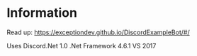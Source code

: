 # Information

Read up: https://exceptiondev.github.io/DiscordExampleBot/#/

Uses Discord.Net 1.0
.Net Framework 4.6.1
VS 2017
